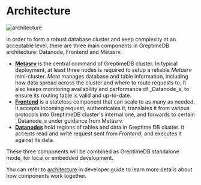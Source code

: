 # Architecture

![architecture](/architecture-2.png)

In order to form a robust database cluster and keep complexity at an acceptable
level, there are three main components in GreptimeDB architecture: Datanode,
Frontend and Metasrv.

- [**Metasrv**](/developer-guide/metasrv/overview.md) is the central command of
  GreptimeDB cluster. In typical deployment, at least three nodes is required to
  setup a reliable _Metasrv_ mini-cluster. _Meta_ manages database and table
  information, including how data spread across the cluster and where to route
  requests to. It also keeps monitoring availability and performance of \_Datanode_s,
  to ensure its routing table is valid and up-to-date.
- [**Frontend**](/developer-guide/frontend/overview.md) is a stateless
  component that can scale to as many as needed. It accepts incoming request,
  authenticates it, translates it from various protocols into GreptimeDB
  cluster's internal one, and forwards to certain \_Datanode_s under guidance from Metasrv.
- [**Datanodes**](/developer-guide/datanode/overview.md) hold regions of
  tables and data in Greptime DB cluster. It accepts read and write request sent
  from _Frontend_, and executes it against its data.

These three components will be combined as GreptimeDB standalone mode, for local or embedded development.

You can refer to [architecture](/developer-guide/overview.md) in developer guide to learn more details about how components work together.
